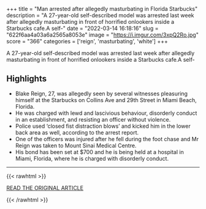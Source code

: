 +++
title = "Man arrested after allegedly masturbating in Florida Starbucks"
description = "A 27-year-old self-described model was arrested last week after allegedly masturbating in front of horrified onlookers inside a Starbucks cafe.A self-"
date = "2022-03-14 16:18:16"
slug = "622f6aa4a03a6a2565a8053e"
image = "https://i.imgur.com/3xpQ2Ro.jpg"
score = "366"
categories = ['reign', 'masturbating', 'white']
+++

A 27-year-old self-described model was arrested last week after allegedly masturbating in front of horrified onlookers inside a Starbucks cafe.A self-

## Highlights

- Blake Reign, 27, was allegedly seen by several witnesses pleasuring himself at the Starbucks on Collins Ave and 29th Street in Miami Beach, Florida.
- He was charged with lewd and lascivious behaviour, disorderly conduct in an establishment, and resisting an officer without violence.
- Police used ‘closed fist distraction blows’ and kicked him in the lower back area as well, according to the arrest report.
- One of the officers was injured after he fell during the foot chase and Mr Reign was taken to Mount Sinai Medical Centre.
- His bond has been set at $700 and he is being held at a hospital in Miami, Florida, where he is charged with disorderly conduct.

---

{{< rawhtml >}}
  <p class="article-category">
    <a target="_blank" href="https://www.balkanstimes.eu/2022/03/14/man-arrested-after-allegedly-masturbating-in-florida-starbucks-2/">READ THE ORIGINAL ARTICLE</a>
  </p>
{{< /rawhtml >}}
